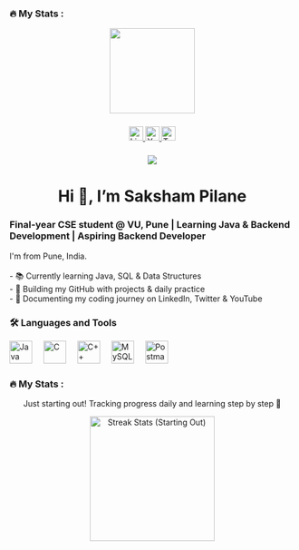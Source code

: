 <h3 align="left">🔥 My Stats :</h3>

<div align="center">
  <img height="150" src="https://media.giphy.com/media/M9gbBd9nbDrOTu1Mqx/giphy.gif" />
</div>

###

<div align="center">
  <a href="https://www.linkedin.com/in/saksham-pilane-904840383/" target="_blank">
    <img src="https://img.shields.io/static/v1?message=LinkedIn&logo=linkedin&label=&color=0077B5&logoColor=white&labelColor=&style=for-the-badge" height="25" alt="LinkedIn" />
  </a>
  <a href="https://www.youtube.com/@SakshamPilane" target="_blank">
    <img src="https://img.shields.io/static/v1?message=YouTube&logo=youtube&label=&color=FF0000&logoColor=white&labelColor=&style=for-the-badge" height="25" alt="YouTube" />
  </a>
  <a href="https://x.com/SakshamPilane" target="_blank">
    <img src="https://img.shields.io/static/v1?message=Twitter&logo=twitter&label=&color=1DA1F2&logoColor=white&labelColor=&style=for-the-badge" height="25" alt="Twitter" />
  </a>
</div>

###

<div align="center">
  <img src="https://visitor-badge.laobi.icu/badge?page_id=SakshamPilane.SakshamPilane" />
</div>

###

<h1 align="center">Hi 👋, I’m Saksham Pilane</h1>

<h3 align="left">Final-year CSE student @ VU, Pune | Learning Java & Backend Development | Aspiring Backend Developer</h3>

<p align="left">
I'm from Pune, India.<br><br>
- 📚 Currently learning Java, SQL & Data Structures<br>
- 🔭 Building my GitHub with projects & daily practice<br>
- 🌱 Documenting my coding journey on LinkedIn, Twitter & YouTube
</p>

###

<h3 align="left">🛠 Languages and Tools</h3>

<div align="left">
  <img src="https://cdn.jsdelivr.net/gh/devicons/devicon/icons/java/java-original-wordmark.svg" height="40" alt="Java" />
  <img width="12" />
  <img src="https://cdn.jsdelivr.net/gh/devicons/devicon/icons/c/c-original.svg" height="40" alt="C" />
  <img width="12" />
  <img src="https://cdn.jsdelivr.net/gh/devicons/devicon/icons/cplusplus/cplusplus-original.svg" height="40" alt="C++" />
  <img width="12" />
  <img src="https://cdn.jsdelivr.net/gh/devicons/devicon/icons/mysql/mysql-original-wordmark.svg" height="40" alt="MySQL" />
  <img width="12" />
  <img src="https://cdn.jsdelivr.net/gh/devicons/devicon/icons/postman/postman-original.svg" height="40" alt="Postman" />
</div>

###

<h3 align="left">🔥 My Stats :</h3>

<p align="center">
  Just starting out! Tracking progress daily and learning step by step 🚀
</p>

<div align="center">
  <img src="https://streak-stats.demolab.com?user=SakshamPilane&locale=en&mode=daily&theme=dark&hide_border=false&border_radius=5&order=3" height="220" alt="Streak Stats (Starting Out)" />
</div>

